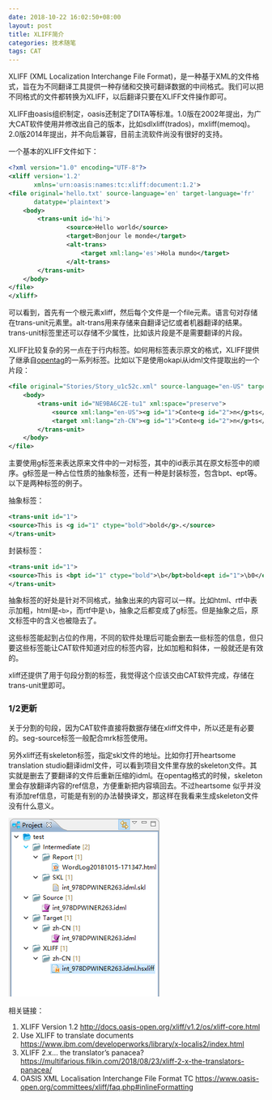 ```yaml
---
date: 2018-10-22 16:02:50+08:00
layout: post
title: XLIFF简介
categories: 技术随笔
tags: CAT
---
```



XLIFF (XML Localization Interchange File Format)，是一种基于XML的文件格式，旨在为不同翻译工具提供一种存储和交换可翻译数据的中间格式。我们可以把不同格式的文件都转换为XLIFF，以后翻译只要在XLIFF文件操作即可。

XLIFF由oasis组织制定，oasis还制定了DITA等标准。1.0版在2002年提出，为广大CAT软件使用并修改出自己的版本，比如sdlxliff(trados)，mxliff(memoq)。2.0版2014年提出，并不向后兼容，目前主流软件尚没有很好的支持。

一个基本的XLIFF文件如下：

```xml
<?xml version="1.0" encoding="UTF-8"?>
<xliff version='1.2'
       xmlns='urn:oasis:names:tc:xliff:document:1.2'>
<file original='hello.txt' source-language='en' target-language='fr'
       datatype='plaintext'>
    <body>
        <trans-unit id='hi'>
                <source>Hello world</source>
                <target>Bonjour le monde</target>
                <alt-trans>
                    <target xml:lang='es'>Hola mundo</target>
                </alt-trans>
        </trans-unit>
    </body>
</file>
</xliff>
```

可以看到，首先有一个根元素xliff，然后每个文件是一个file元素。语言句对存储在trans-unit元素里。alt-trans用来存储来自翻译记忆或者机器翻译的结果。trans-unit标签里还可以存储不少属性，比如该片段是不是需要翻译的片段。

XLIFF比较复杂的另一点在于行内标签。如何用标签表示原文的格式，XLIFF提供了继承自[opentag](http://www.opentag.com/otspecs.htm#inline_elem)的一系列标签。比如以下是使用okapi从idml文件提取出的一个片段：

```xml
<file original="Stories/Story_u1c52c.xml" source-language="en-US" target-language="zh-CN" datatype="xml">
    <body>
        <trans-unit id="NE9BA6C2E-tu1" xml:space="preserve">
            <source xml:lang="en-US"><g id="1">Conte<g id="2">n</g>ts</g></source>
            <target xml:lang="zh-CN"><g id="1">Conte<g id="2">n</g>ts</g></target>
        </trans-unit>
    </body>
</file>
```

主要使用g标签来表达原来文件中的一对标签，其中的id表示其在原文标签中的顺序。g标签是一种占位性质的抽象标签，还有一种是封装标签，包含bpt、ept等。以下是两种标签的例子。

抽象标签：

```xml
<trans-unit id="1">
<source>This is <g id="1" ctype="bold">bold</g>.</source>
</trans-unit>
```

封装标签：

```xml
<trans-unit id="1">
<source>This is <bpt id="1" ctype="bold">\b</bpt>bold<ept id="1">\b0</ept>.</source>
</trans-unit>
```

抽象标签的好处是针对不同格式，抽象出来的内容可以一样。比如html、rtf中表示加粗，html是`<b>`，而rtf中是`\b`，抽象之后都变成了g标签。但是抽象之后，原文标签中的含义也被隐去了。

这些标签能起到占位的作用，不同的软件处理后可能会删去一些标签的信息，但只要这些标签能让CAT软件知道对应的标签内容，比如加粗和斜体，一般就还是有效的。

xliff还提供了用于句段分割的标签，我觉得这个应该交由CAT软件完成，存储在trans-unit里即可。

### 1/2更新

关于分割的句段，因为CAT软件直接将数据存储在xliff文件中，所以还是有必要的。seg-source标签一般配合mrk标签使用。

另外xliff还有skeleton标签，指定skl文件的地址。比如你打开heartsome translation studio翻译idml文件，可以看到项目文件里存放的skeleton文件。其实就是删去了要翻译的文件后重新压缩的idml。在opentag格式的时候，skeleton里会存放翻译内容的ref信息，方便重新把内容填回去。不过heartsome 似乎并没有添加ref信息，可能是有别的办法替换译文，那这样在我看来生成skeleton文件没有什么意义。

![](/album/CAT/heartsome_project.png)

相关链接：

1. XLIFF Version 1.2 <http://docs.oasis-open.org/xliff/v1.2/os/xliff-core.html>
2. Use XLIFF to translate documents <https://www.ibm.com/developerworks/library/x-localis2/index.html>
3. XLIFF 2.x… the translator’s panacea? <https://multifarious.filkin.com/2018/08/23/xliff-2-x-the-translators-panacea/>
4. OASIS XML Localisation Interchange File Format TC <https://www.oasis-open.org/committees/xliff/faq.php#inlineFormatting>


